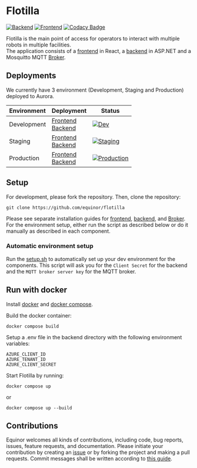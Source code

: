 # Flotilla

[![Backend](https://github.com/equinor/flotilla/actions/workflows/backend_lint_and_test.yml/badge.svg)](https://github.com/equinor/flotilla/actions/workflows/backend_lint_and_test.yml)
[![Frontend](https://github.com/equinor/flotilla/actions/workflows/frontend_lint_and_test.yml/badge.svg)](https://github.com/equinor/flotilla/actions/workflows/frontend_lint_and_test.yml)
[![Codacy Badge](https://app.codacy.com/project/badge/Grade/0b37a44f66044dbc81fff906344b476e)](https://www.codacy.com/gh/equinor/flotilla/dashboard?utm_source=github.com&utm_medium=referral&utm_content=equinor/flotilla&utm_campaign=Badge_Grade)

Flotilla is the main point of access for operators to interact with multiple robots in multiple facilities.  
The application consists of a [frontend](frontend) in React, a [backend](backend) in ASP.NET and a Mosquitto MQTT [Broker](broker).

## Deployments

We currently have 3 environment (Development, Staging and Production) deployed to Aurora.

| Environment | Deployment                                                                                                                                                | Status                                                                                                                                                                                      |
| ----------- | --------------------------------------------------------------------------------------------------------------------------------------------------------- | ------------------------------------------------------------------------------------------------------------------------------------------------------------------------------------------- |
| Development | [Frontend](https://shared.dev.aurora.equinor.com/robotics-frontend/)<br>[Backend](https://shared.dev.aurora.equinor.com/robotics-backend/swagger)         | [![Dev](https://github.com/equinor/flotilla/actions/workflows/deploy_to_development.yml/badge.svg)](https://github.com/equinor/flotilla/actions/workflows/deploy_to_development.yml)        |
| Staging     | [Frontend](https://shared.aurora.equinor.com/robotics-staging-frontend/)<br>[Backend](https://shared.aurora.equinor.com/robotics-staging-backend/swagger) | [![Staging](https://github.com/equinor/flotilla/actions/workflows/deploy_to_staging.yml/badge.svg)](https://github.com/equinor/flotilla/actions/workflows/deploy_to_staging.yml)            |
| Production  | [Frontend](https://shared.aurora.equinor.com/robotics-prod-frontend/)<br>[Backend](https://shared.aurora.equinor.com/robotics-prod-backend/swagger)       | [![Production](https://github.com/equinor/flotilla/actions/workflows/promote_to_production.yml/badge.svg)](https://github.com/equinor/flotilla/actions/workflows/promote_to_production.yml) |

## Setup

For development, please fork the repository. Then, clone the repository:

```
git clone https://github.com/equinor/flotilla
```

Please see separate installation guides for [frontend](frontend), [backend](backend), and [Broker](broker).
For the environment setup, either run the script as described below or do it manually as described in each component.

### Automatic environment setup

Run the [setup.sh](./setup.sh) to automatically set up your dev environment for the components.
This script will ask you for the `Client Secret` for the backend and the `MQTT broker server key` for the MQTT broker.

## Run with docker

Install [docker](https://docs.docker.com/engine/install/ubuntu/) and [docker compose](https://docs.docker.com/compose/install/).

Build the docker container:

```
docker compose build
```

Setup a .env file in the backend directory with the following environment variables:

```
AZURE_CLIENT_ID
AZURE_TENANT_ID
AZURE_CLIENT_SECRET
```

Start Flotilla by running:

```
docker compose up
```

or

```
docker compose up --build
```

## Contributions

Equinor welcomes all kinds of contributions, including code, bug reports, issues, feature requests, and documentation.
Please initiate your contribution by creating an [issue](https://github.com/equinor/isar/issues) or by forking the
project and making a pull requests. Commit messages shall be written according to [this guide](https://cbea.ms/git-commit/).
